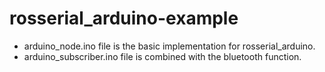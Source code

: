 # rosserial_arduino-example

- arduino_node.ino file is the basic implementation for rosserial_arduino.
- arduino_subscriber.ino file is combined with the bluetooth function.
